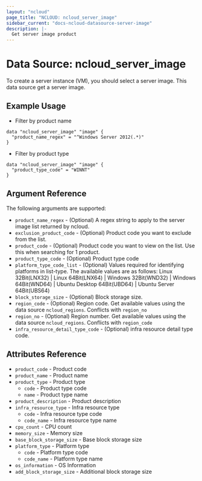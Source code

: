 ```yaml
---
layout: "ncloud"
page_title: "NCLOUD: ncloud_server_image"
sidebar_current: "docs-ncloud-datasource-server-image"
description: |-
  Get server image product
---
```


# Data Source: ncloud_server_image

To create a server instance (VM), you should select a server image. This data source get a server image.

## Example Usage

* Filter by product name

```hcl
data "ncloud_server_image" "image" {
  "product_name_regex" = "^Windows Server 2012(.*)"
}
```

* Filter by product type

```hcl
data "ncloud_server_image" "image" {
  "product_type_code" = "WINNT"
}
```

## Argument Reference

The following arguments are supported:

* `product_name_regex` - (Optional) A regex string to apply to the server image list returned by ncloud.
* `exclusion_product_code` - (Optional) Product code you want to exclude from the list.
* `product_code` - (Optional) Product code you want to view on the list. Use this when searching for 1 product.
* `product_type_code` - (Optional) Product type code
* `platform_type_code_list` - (Optional) Values required for identifying platforms in list-type.
    The available values are as follows: Linux 32Bit(LNX32) | Linux 64Bit(LNX64) | Windows 32Bit(WND32) | Windows 64Bit(WND64) | Ubuntu Desktop 64Bit(UBD64) | Ubuntu Server 64Bit(UBS64)
* `block_storage_size` - (Optional) Block storage size.
* `region_code` - (Optional) Region code. Get available values using the data source `ncloud_regions`. Conflicts with `region_no`
* `region_no` - (Optional) Region number. Get available values using the data source `ncloud_regions`. Conflicts with `region_code`
* `infra_resource_detail_type_code` - (Optional) infra resource detail type code.

## Attributes Reference

* `product_code` - Product code
* `product_name` - Product name
* `product_type` - Product type
    * `code` - Product type code
    * `name` - Product type name
* `product_description` - Product description
* `infra_resource_type` - Infra resource type
    * `code` - Infra resource type code
    * `code_name` - Infra resource type name
* `cpu_count` - CPU count
* `memory_size` - Memory size
* `base_block_storage_size` - Base block storage size
* `platform_type` - Platform type
    * `code` - Platform type code
    * `code_name` - Platform type name
* `os_information` - OS Information
* `add_block_storage_size` - Additional block storage size